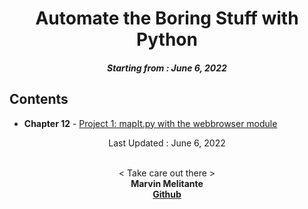 <h1 align="center"> 
Automate the Boring Stuff with Python
</h1>
<h5 align="center">
Starting from : June 6, 2022
</h5>

## Contents

- <b>Chapter 12</b> - [Project 1: mapIt.py with the webbrowser module](https://github.com/mK-zero/Automate-the-Boring-Stuff-with-Python/tree/main/chapter-12/1_mapit)

<p align="center">
Last Updated : June 6, 2022
</p>

<p align="center">

<br>
< Take care out there >
<br>
<b>Marvin Melitante<b>
<br>
<a href="https://github.com/mK-zero">Github</a>
</p>
